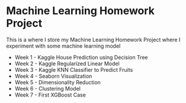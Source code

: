 # Machine Learning Homework Project
 This is a where I store my Machine Learning Homework Project where I experiment with some machine learning model

- Week 1 - Kaggle House Prediction using Decision Tree
- Week 2 - Kaggle Regularized Linear Model
- Week 3 - Kaggle KNN Classifier to Predict Fruits
- Week 4 - Seaborn Visualization
- Week 5 - Dimensionality Reduction
- Week 6 - Clustering Model
- Week 7 - First XGBoost Case
